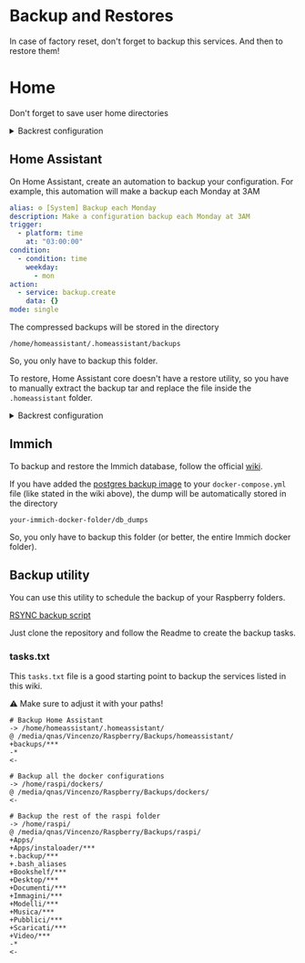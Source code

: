 # Backup and Restores
In case of factory reset, don't forget to backup this services. And then to restore them!

# Home
Don't forget to save user home directories

<details>
  <summary> Backrest configuration </summary>

  - Backup made each day at 01:00
  - Retention policy:
    - **Daily**: 7 - Keep a backup for the last 7 days
    - **Weekly**: 2 - Keep a backup for the last 2 weeks (the last one of each week)
      
      **NB**: one of them will coincide with the 7th daily backup (only the daily will be kept)

    - **Monthly**: 4 - Keep a backup for the last 4 months (the last one of each month)
      
      **NB**: one of them will coincide with the 7th daily or the 2nd weekly backup (only one will be kept)

    - **Yearly**: 1 - Keep a backup for the last year (the last one of the year)

  ```json
  {
    "id": "Home",
    "repo": "Synlogy-NetBackup",
    "paths": [
      "/home/raspi/Apps/instaloader",
      "/home/raspi/.backup",
      "/home/raspi/.bash_aliases",
      "/home/raspi/Bookshelf",
      "/home/raspi/Desktop",
      "/home/raspi/Documenti",
      "/home/raspi/Immagini",
      "/home/raspi/Modelli",
      "/home/raspi/Musica",
      "/home/raspi/Pubblici",
      "/home/raspi/Scaricati",
      "/home/raspi/Video",
      "/home/raspi/.config"
    ],
    "excludes": [],
    "iexcludes": [],
    "cron": "0 1 * * *",
    "backup_flags": [],
    "retention": {
      "policyTimeBucketed": {
        "yearly": 1,
        "monthly": 4,
        "weekly": 2,
        "daily": 7,
        "hourly": 0
      }
    }
  }
  ```
</details>

## Home Assistant 
On Home Assistant, create an automation to backup your configuration. For example, this automation will make a backup each Monday at 3AM

```yml
alias: ⚙️ [System] Backup each Monday
description: Make a configuration backup each Monday at 3AM
trigger:
  - platform: time
    at: "03:00:00"
condition:
  - condition: time
    weekday:
      - mon
action:
  - service: backup.create
    data: {}
mode: single
```

The compressed backups will be stored in the directory

```
/home/homeassistant/.homeassistant/backups
```

So, you only have to backup this folder.

To restore, Home Assistant core doesn't have a restore utility, so you have to manually extract the backup tar and replace the file inside the `.homeassistant` folder.


<details>
  <summary> Backrest configuration </summary>

  - Backup made each Monday at 03:30
  - Retention policy:
    - **Monthly**: 4 - Since the backup folder always contains all the oldest backups (except if manually removed), we just keep a snapshot for the last 4 months (the last one of each month)

  ```json
  {
    "id": "Home-Assistant",
    "repo": "Synlogy-NetBackup",
    "paths": [
      "/home/homeassistant/.homeassistant/backups"
    ],
    "excludes": [],
    "iexcludes": [],
    "cron": "30 3 * * 1",
    "retention": {
      "policyTimeBucketed": {
        "yearly": 0,
        "monthly": 4,
        "weekly": 0,
        "daily": 0,
        "hourly": 0
      }
    }
  }
  ```
</details>

## Immich
To backup and restore the Immich database, follow the official [wiki](https://immich.app/docs/administration/backup-and-restore).

If you have added the [postgres backup image](https://github.com/prodrigestivill/docker-postgres-backup-local) to your `docker-compose.yml` file (like stated in the wiki above), the dump will be automatically stored in the directory

```
your-immich-docker-folder/db_dumps
```

So, you only have to backup this folder (or better, the entire Immich docker folder).


## Backup utility
You can use this utility to schedule the backup of your Raspberry folders.

[RSYNC backup script](https://github.com/vincios/rsync_script)

Just clone the repository and follow the Readme to create the backup tasks.

### tasks.txt
This `tasks.txt` file is a good starting point to backup the services listed in this wiki.

⚠️ Make sure to adjust it with your paths!

```
# Backup Home Assistant
-> /home/homeassistant/.homeassistant/
@ /media/qnas/Vincenzo/Raspberry/Backups/homeassistant/
+backups/***
-*
<-

# Backup all the docker configurations
-> /home/raspi/dockers/
@ /media/qnas/Vincenzo/Raspberry/Backups/dockers/
<-

# Backup the rest of the raspi folder
-> /home/raspi/
@ /media/qnas/Vincenzo/Raspberry/Backups/raspi/
+Apps/
+Apps/instaloader/***
+.backup/***
+.bash_aliases
+Bookshelf/***
+Desktop/***
+Documenti/***
+Immagini/***
+Modelli/***
+Musica/***
+Pubblici/***
+Scaricati/***
+Video/***
-*
<-
```